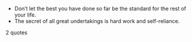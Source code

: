  - Don’t let the best you have done so far be the standard for the rest of your life.
 - The secret of all great undertakings is hard work and self-reliance.

2 quotes